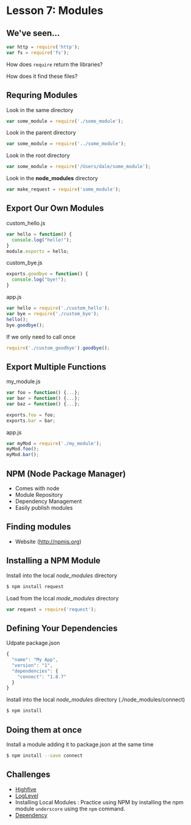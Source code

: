 # Lesson 7: Modules

## We've seen...

```js
var http = require('http');
var fs = require('fs');
```

How does `require` return the libraries?

How does it find these files?

## Requring Modules

Look in the same directory

```js
var some_module = require('./some_module');
```

Look in the parent directory

```js
var some_module = require('../some_module');
```

Look in the root directory

```js
var some_module = require('/Users/dale/some_module');
```

Look in the **node_modules** directory

```js
var make_request = require('some_module');
```

## Export Our Own Modules

custom_hello.js
```js
var hello = function() {
  console.log("hello!");
}
module.exports = hello;
```

custom_bye.js
```js
exports.goodbye = function() {
  console.log("bye!");
}
```

app.js
```js
var hello = require('./custom_hello');
var bye = require('./custom_bye');
hello();
bye.goodbye();
```

If we only need to call once
```js
require('./custom_goodbye').goodbye();
```

## Export Multiple Functions

my_module.js
```js
var foo = function() {...};
var bar = function() {...};
var baz = function() {...};

exports.foo = foo;
exports.bar = bar;
```

app.js
```js
var myMod = require('./my_module');
myMod.foo();
myMod.bar();
```

## NPM (Node Package Manager)

- Comes with node
- Module Repository
- Dependency Management
- Easily publish modules

## Finding modules

- Website (http://npmjs.org)

## Installing a NPM Module

Install into the local *node_modules* directory

```bash
$ npm install request
```

Load from the lccal *mode_modules* directory

```js
var request = require('request');
```

## Defining Your Dependencies

Udpate package.json

```js
{
  "name": "My App",
  "version": "1",
  "dependencies": {
    "connect": "1.8.7"
  }
}
```

Install into the local *node_modules* directory (./node_modules/connect)

```bash
$ npm install
```

## Doing them at once

Install a module adding it to package.json at the same time

```bash
$ npm install --save connect
```

## Challenges

- [Highfive](challenges/high_five.js)
- [LogLevel](challenges/logger.js)
- Installing Local Modules
	: Practice using NPM by installing the npm module `underscore` using the `npm` command.
- [Dependency](challenges/package.json)

